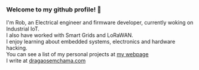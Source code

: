 ### Welcome to my github profile! 👋

I'm Rob, an Electrical engineer and firmware developer, currently woking on Industrial IoT. \
I also have worked with Smart Grids and LoRaWAN.\
I enjoy learning about embedded systems, electronics and hardware hacking.\
You can see a list of my personal projects at [my webpage](https://www.robsoncouto.com)\
I write at [dragaosemchama.com](https://www.dragaosemchama.com)

<!--
**robsoncouto/robsoncouto** is a ✨ _special_ ✨ repository because its `README.md` (this file) appears on your GitHub profile.

Here are some ideas to get you started:

- 🔭 I’m currently working on ...
- 🌱 I’m currently learning ...
- 👯 I’m looking to collaborate on ...
- 🤔 I’m looking for help with ...
- 💬 Ask me about ...
- 📫 How to reach me: ...
- 😄 Pronouns: ...
- ⚡ Fun fact: ...
-->
